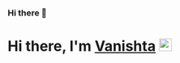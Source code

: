 ### Hi there 👋

<!--
**vanishtachangea/vanishtachangea** is a ✨ _special_ ✨ repository because its `README.md` (this file) appears on your GitHub profile.

Here are some ideas to get you started:

- 🔭 I’m currently working on ...
- 🌱 I’m currently learning ...
- 👯 I’m looking to collaborate on ...
- 🤔 I’m looking for help with ...
- 💬 Ask me about ...
- 📫 How to reach me: ...
- 😄 Pronouns: ...
- ⚡ Fun fact: ...
-->
<span style="color:blue"><h1>Hi there, I'm <a href="https://www.vanishtachangea.com/">Vanishta</a> <img src="https://media.giphy.com/media/hvRJCLFzcasrR4ia7z/giphy.gif" width="25px"> </h1></span>

